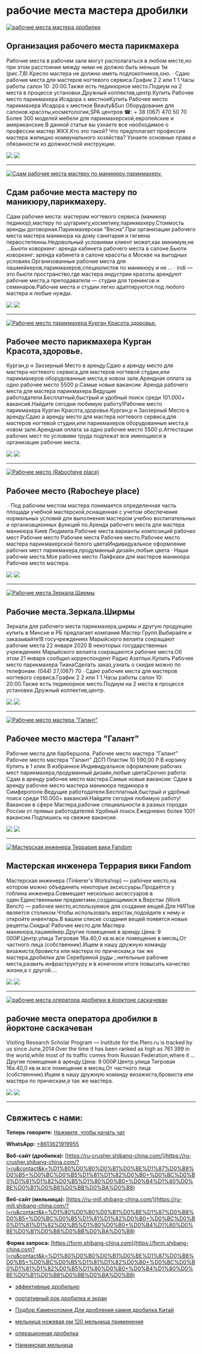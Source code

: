 # рабочие места мастера дробилки

<a href="https://swt.shibang-china.com/?l=ru&img&k=%D1%80%D0%B0%D0%B1%D0%BE%D1%87%D0%B8%D0%B5+%D0%BC%D0%B5%D1%81%D1%82%D0%B0+%D0%BC%D0%B0%D1%81%D1%82%D0%B5%D1%80%D0%B0+%D0%B4%D1%80%D0%BE%D0%B1%D0%B8%D0%BB%D0%BA%D0%B8" target="_blank">![рабочие места мастера дробилки](http://static.shibang-china.com/all-800x300/1245.jpg)</a>

## Организация рабочего места парикмахера
Рабочие места в рабочем зале могут располагаться в любом месте,но при этом расстояние между ними не должно быть меньше 1м (рис.7,8).Кресло мастера не должно иметь подлокотников,оно.&nbsp;&#0183;&#32;Сдаю рабочие места для мастеров ногтевого сервиса.График 2 2 или 1 1.Часы работы салон 10: 20:00.Также есть педикюрное место.Подиум на 2 места в процессе установки.Дружный коллектив,центр.Купить Рабочее место парикмахера Исадора х местноеКупить Рабочее место парикмахера Исадора х местное Beauty&amp;Sun Оборудование для салонов красоты,косметологии,SPA центров ☎: + 38 (067) 470 50 70 Более 300 моделей мебели для парикмахерской,европейские и американские.В данной статье вы узнаете все необходимое о профессии мастер ЖКХ.Кто это такой? Что предполагает профессия мастера жилищно коммунального хозяйства? Узнаете основные права и обязанности из должностной инструкции.


<a href="https://whatsapp.shibangsoft.com/WhatsApp.php" target="_blank" title="WhatsApp">![](http://static.shibang-china.com/icon/whatsapp.png)</a> <a href="https://swt.shibang-china.com/?l=ru&icon&k=%D1%80%D0%B0%D0%B1%D0%BE%D1%87%D0%B8%D0%B5+%D0%BC%D0%B5%D1%81%D1%82%D0%B0+%D0%BC%D0%B0%D1%81%D1%82%D0%B5%D1%80%D0%B0+%D0%B4%D1%80%D0%BE%D0%B1%D0%B8%D0%BB%D0%BA%D0%B8" target="_blank">![](http://static.shibang-china.com/icon/chat-ru.png)</a>

---

<a href="https://swt.shibang-china.com/?l=ru&img&k=%D1%80%D0%B0%D0%B1%D0%BE%D1%87%D0%B8%D0%B5+%D0%BC%D0%B5%D1%81%D1%82%D0%B0+%D0%BC%D0%B0%D1%81%D1%82%D0%B5%D1%80%D0%B0+%D0%B4%D1%80%D0%BE%D0%B1%D0%B8%D0%BB%D0%BA%D0%B8" target="_blank">![Сдам рабочие места мастеру по маникюру,парикмахеру.](http://static.shibang-china.com/all-800x300/1063.jpg)</a>

## Сдам рабочие места мастеру по маникюру,парикмахеру.
Сдам рабочие места: мастерам ногтевого сервиса (маникюр педикюр),мастеру по шугарингу,косметику,парикмахеру.Стоимость аренды договорная.Парикмахерская &quot;Весна&quot;.При организации рабочего места мастера маникюра на дому санитария и гигиена первостепенны.Недовольный условиями клиент может,как минимум,не …Бьюти коворкинг: аренда кабинета рабочего места в салоне.Бьюти коворкинг: аренда кабинета в салоне красоты в Москве на выгодных условиях.Организованные рабочие места для лашмейкеров,парикмахеров,специалистов по маникюру и не …&nbsp;&#0183;&#32;indi — это бьюти пространство,где мастера индустрии красоты арендуют рабочие места,а преподаватели — студии для тренингов и семинаров.Рабочие места и студии легко адаптируются под любого мастера и любые нужды.


<a href="https://whatsapp.shibangsoft.com/WhatsApp.php" target="_blank" title="WhatsApp">![](http://static.shibang-china.com/icon/whatsapp.png)</a> <a href="https://swt.shibang-china.com/?l=ru&icon&k=%D1%80%D0%B0%D0%B1%D0%BE%D1%87%D0%B8%D0%B5+%D0%BC%D0%B5%D1%81%D1%82%D0%B0+%D0%BC%D0%B0%D1%81%D1%82%D0%B5%D1%80%D0%B0+%D0%B4%D1%80%D0%BE%D0%B1%D0%B8%D0%BB%D0%BA%D0%B8" target="_blank">![](http://static.shibang-china.com/icon/chat-ru.png)</a>

---

<a href="https://swt.shibang-china.com/?l=ru&img&k=%D1%80%D0%B0%D0%B1%D0%BE%D1%87%D0%B8%D0%B5+%D0%BC%D0%B5%D1%81%D1%82%D0%B0+%D0%BC%D0%B0%D1%81%D1%82%D0%B5%D1%80%D0%B0+%D0%B4%D1%80%D0%BE%D0%B1%D0%B8%D0%BB%D0%BA%D0%B8" target="_blank">![Рабочее место парикмахера Курган Красота,здоровье.](http://static.shibang-china.com/all-800x300/817.jpg)</a>

## Рабочее место парикмахера Курган Красота,здоровье.
Курган,р н Заозерный Место в аренду.Сдаю а аренду место для мастера ногтевого сервиса,для мастеров ногтевой студии,или парикмахеров оборудованные места,в новом зале.Арендная оплата за одно рабочее место 5500 р.Самые новые вакансии: Аренда рабочего места для мастера парикмахера.Ведущие работодатели.Бесплатный,быстрый и удобный поиск среди 101.000+ вакансий.Найдите сегодня любимую работу!Рабочее место парикмахера Курган Красота,здоровье.Курган,р н Заозерный Место в аренду.Сдаю а аренду место для мастера ногтевого сервиса,для мастеров ногтевой студии,или парикмахеров оборудованные места,в новом зале.Арендная оплата за одно рабочее место 5500 р.Аттестации рабочих мест по условиям труда подлежат все имеющиеся в организации рабочие места.


<a href="https://whatsapp.shibangsoft.com/WhatsApp.php" target="_blank" title="WhatsApp">![](http://static.shibang-china.com/icon/whatsapp.png)</a> <a href="https://swt.shibang-china.com/?l=ru&icon&k=%D1%80%D0%B0%D0%B1%D0%BE%D1%87%D0%B8%D0%B5+%D0%BC%D0%B5%D1%81%D1%82%D0%B0+%D0%BC%D0%B0%D1%81%D1%82%D0%B5%D1%80%D0%B0+%D0%B4%D1%80%D0%BE%D0%B1%D0%B8%D0%BB%D0%BA%D0%B8" target="_blank">![](http://static.shibang-china.com/icon/chat-ru.png)</a>

---

<a href="https://swt.shibang-china.com/?l=ru&img&k=%D1%80%D0%B0%D0%B1%D0%BE%D1%87%D0%B8%D0%B5+%D0%BC%D0%B5%D1%81%D1%82%D0%B0+%D0%BC%D0%B0%D1%81%D1%82%D0%B5%D1%80%D0%B0+%D0%B4%D1%80%D0%BE%D0%B1%D0%B8%D0%BB%D0%BA%D0%B8" target="_blank">![Рабочее место (Rabocheye place)](http://static.shibang-china.com/all-800x300/10.jpg)</a>

## Рабочее место (Rabocheye place)
&nbsp;&#0183;&#32;Под рабочим местом мастера понимается определенная часть площади учебной мастерской,оснащенная с учетом обеспечения нормальных условий для выполнения мастером учебно воспитательных и организационных функций по.Аренда рабочего места для мастера маникюра Киев Людмила.Рабочие места варианты композиций рабочих мест Рабочие место Рабочее места Рабочее место.Рабочее место мастера парикмахерской белого цветаИндивидуальное оформление рабочих мест парикмахера,продуманный дизайн,любые цвета&nbsp;&#0183;&#32;Наши рабочие места.Мое рабочее место Лайфхаки для мастеров маникюра Рабочее место мастера.


<a href="https://whatsapp.shibangsoft.com/WhatsApp.php" target="_blank" title="WhatsApp">![](http://static.shibang-china.com/icon/whatsapp.png)</a> <a href="https://swt.shibang-china.com/?l=ru&icon&k=%D1%80%D0%B0%D0%B1%D0%BE%D1%87%D0%B8%D0%B5+%D0%BC%D0%B5%D1%81%D1%82%D0%B0+%D0%BC%D0%B0%D1%81%D1%82%D0%B5%D1%80%D0%B0+%D0%B4%D1%80%D0%BE%D0%B1%D0%B8%D0%BB%D0%BA%D0%B8" target="_blank">![](http://static.shibang-china.com/icon/chat-ru.png)</a>

---

<a href="https://swt.shibang-china.com/?l=ru&img&k=%D1%80%D0%B0%D0%B1%D0%BE%D1%87%D0%B8%D0%B5+%D0%BC%D0%B5%D1%81%D1%82%D0%B0+%D0%BC%D0%B0%D1%81%D1%82%D0%B5%D1%80%D0%B0+%D0%B4%D1%80%D0%BE%D0%B1%D0%B8%D0%BB%D0%BA%D0%B8" target="_blank">![Рабочие места.Зеркала.Ширмы](http://static.shibang-china.com/all-800x300/261.jpg)</a>

## Рабочие места.Зеркала.Ширмы
Зеркала для рабочего места парикмахера,ширмы и другую продукцию купить в Минске и РБ предлагает компания Мастер Групп.Выбирайте и заказывайте!В госучреждениях Марыйского велаята сокращают рабочие места 22 января 2020 В некоторых государственных учреждениях Марыйского велаята сокращаются рабочие места.Об этом 21 января сообщил корреспондент Радио Азатлык.Купить Рабочее место парикмахера ТианаСделать заказ,узнать о скидке можно по телефонам: (044) 27,(067) 70&nbsp;&#0183;&#32;Сдаю рабочие места для мастеров ногтевого сервиса.График 2 2 или 1 1.Часы работы салон 10: 20:00.Также есть педикюрное место.Подиум на 2 места в процессе установки.Дружный коллектив,центр.


<a href="https://whatsapp.shibangsoft.com/WhatsApp.php" target="_blank" title="WhatsApp">![](http://static.shibang-china.com/icon/whatsapp.png)</a> <a href="https://swt.shibang-china.com/?l=ru&icon&k=%D1%80%D0%B0%D0%B1%D0%BE%D1%87%D0%B8%D0%B5+%D0%BC%D0%B5%D1%81%D1%82%D0%B0+%D0%BC%D0%B0%D1%81%D1%82%D0%B5%D1%80%D0%B0+%D0%B4%D1%80%D0%BE%D0%B1%D0%B8%D0%BB%D0%BA%D0%B8" target="_blank">![](http://static.shibang-china.com/icon/chat-ru.png)</a>

---

<a href="https://swt.shibang-china.com/?l=ru&img&k=%D1%80%D0%B0%D0%B1%D0%BE%D1%87%D0%B8%D0%B5+%D0%BC%D0%B5%D1%81%D1%82%D0%B0+%D0%BC%D0%B0%D1%81%D1%82%D0%B5%D1%80%D0%B0+%D0%B4%D1%80%D0%BE%D0%B1%D0%B8%D0%BB%D0%BA%D0%B8" target="_blank">![Рабочее место мастера &quot;Галант&quot;](http://static.shibang-china.com/all-800x300/777.jpg)</a>

## Рабочее место мастера &quot;Галант&quot;
Рабочие места для барбершопа. Рабочее место мастера &quot;Галант&quot; Рабочее место мастера &quot;Галант&quot; ДСП Пластик 10 590,00 Р.В корзину Купить в 1 клик В избранное.Индивидуальное оформление рабочих мест парикмахера,продуманный дизайн,любые цветаСрочно работа: Сдам в аренду рабочее место мастера.Самые новые вакансии: Сдам в аренду рабочее место мастера маникюра педикюра в Симферополе.Ведущие работодатели.Бесплатный,быстрый и удобный поиск среди 110.000+ вакансий.Найдите сегодня любимую работу!Вакансии в сфере Мастера,рабочие специальности в разных городах России от прямых работодателей.Удобный поиск.Ежедневно более 1001 вакансии.Подпишись на свежие вакансии.


<a href="https://whatsapp.shibangsoft.com/WhatsApp.php" target="_blank" title="WhatsApp">![](http://static.shibang-china.com/icon/whatsapp.png)</a> <a href="https://swt.shibang-china.com/?l=ru&icon&k=%D1%80%D0%B0%D0%B1%D0%BE%D1%87%D0%B8%D0%B5+%D0%BC%D0%B5%D1%81%D1%82%D0%B0+%D0%BC%D0%B0%D1%81%D1%82%D0%B5%D1%80%D0%B0+%D0%B4%D1%80%D0%BE%D0%B1%D0%B8%D0%BB%D0%BA%D0%B8" target="_blank">![](http://static.shibang-china.com/icon/chat-ru.png)</a>

---

<a href="https://swt.shibang-china.com/?l=ru&img&k=%D1%80%D0%B0%D0%B1%D0%BE%D1%87%D0%B8%D0%B5+%D0%BC%D0%B5%D1%81%D1%82%D0%B0+%D0%BC%D0%B0%D1%81%D1%82%D0%B5%D1%80%D0%B0+%D0%B4%D1%80%D0%BE%D0%B1%D0%B8%D0%BB%D0%BA%D0%B8" target="_blank">![Мастерская инженера Террария вики Fandom](http://static.shibang-china.com/all-800x300/1400.jpg)</a>

## Мастерская инженера Террария вики Fandom
Мастерская инженера (Tinkerer's Workshop) — рабочее место,на котором можно объединять некоторые аксессуары.Продаётся у гоблина инженера.Совмещает несколько аксессуаров в один.Единственными предметами,создающимися в.Верстак (Work Bench) — рабочее место,используемое для создания вещей.Для НИПов является столиком.Чтобы использовать верстак,подойдите к нему и откройте инвентарь.В вашем списке создания вещей появятся новые рецепты.Скидка! Рабочее место для Мастера маникюра,лашмейкер.Другие помещения в аренду.Цена: 9 000₽.Центр.улица Тигровая 16а.40,0 кв.м.все помещение в месяц.От частного лица (собственник).Ищем в нашу дружную команду визажиста,бровиста или мастера по прическам,а так же мастера.дробилки для Серебряной руды ;.нительные рабочие места,развить инфраструктуру и в конечном итоге повысить качество жизни,а с другой.…


<a href="https://whatsapp.shibangsoft.com/WhatsApp.php" target="_blank" title="WhatsApp">![](http://static.shibang-china.com/icon/whatsapp.png)</a> <a href="https://swt.shibang-china.com/?l=ru&icon&k=%D1%80%D0%B0%D0%B1%D0%BE%D1%87%D0%B8%D0%B5+%D0%BC%D0%B5%D1%81%D1%82%D0%B0+%D0%BC%D0%B0%D1%81%D1%82%D0%B5%D1%80%D0%B0+%D0%B4%D1%80%D0%BE%D0%B1%D0%B8%D0%BB%D0%BA%D0%B8" target="_blank">![](http://static.shibang-china.com/icon/chat-ru.png)</a>

---

<a href="https://swt.shibang-china.com/?l=ru&img&k=%D1%80%D0%B0%D0%B1%D0%BE%D1%87%D0%B8%D0%B5+%D0%BC%D0%B5%D1%81%D1%82%D0%B0+%D0%BC%D0%B0%D1%81%D1%82%D0%B5%D1%80%D0%B0+%D0%B4%D1%80%D0%BE%D0%B1%D0%B8%D0%BB%D0%BA%D0%B8" target="_blank">![рабочие места оператора дробилки в йорктоне саскачеван](http://static.shibang-china.com/all-800x300/1196.jpg)</a>

## рабочие места оператора дробилки в йорктоне саскачеван
Visiting Research Scholar Program — Institute for the.Plero.ru is tracked by us since June,2014.Over the time it has been ranked as high as 761 399 in the world,while most of its traffic comes from Russian Federation,where it …Другие помещения в аренду.Цена: 9 000₽.Центр.улица Тигровая 16а.40,0 кв.м.все помещение в месяц.От частного лица (собственник).Ищем в нашу дружную команду визажиста,бровиста или мастера по прическам,а так же мастера.

<a href="https://whatsapp.shibangsoft.com/WhatsApp.php" target="_blank" title="WhatsApp">![](http://static.shibang-china.com/icon/whatsapp.png)</a> <a href="https://swt.shibang-china.com/?l=ru&icon&k=%D1%80%D0%B0%D0%B1%D0%BE%D1%87%D0%B8%D0%B5+%D0%BC%D0%B5%D1%81%D1%82%D0%B0+%D0%BC%D0%B0%D1%81%D1%82%D0%B5%D1%80%D0%B0+%D0%B4%D1%80%D0%BE%D0%B1%D0%B8%D0%BB%D0%BA%D0%B8" target="_blank">![](http://static.shibang-china.com/icon/chat-ru.png)</a>

---
## Свяжитесь с нами:

**Теперь говорите:** [Нажмите, чтобы начать чат](https://swt.shibang-china.com?l=ru&contact&k=%D1%80%D0%B0%D0%B1%D0%BE%D1%87%D0%B8%D0%B5+%D0%BC%D0%B5%D1%81%D1%82%D0%B0+%D0%BC%D0%B0%D1%81%D1%82%D0%B5%D1%80%D0%B0+%D0%B4%D1%80%D0%BE%D0%B1%D0%B8%D0%BB%D0%BA%D0%B8)

**WhatsApp:**  [+8613621919955](https://whatsapp.shibangsoft.com/WhatsApp.php)

**Веб-сайт (дробилка):** [https://ru-crusher.shibang-china.com/](https://ru-crusher.shibang-china.com/?l=ru&contact&k=%D1%80%D0%B0%D0%B1%D0%BE%D1%87%D0%B8%D0%B5+%D0%BC%D0%B5%D1%81%D1%82%D0%B0+%D0%BC%D0%B0%D1%81%D1%82%D0%B5%D1%80%D0%B0+%D0%B4%D1%80%D0%BE%D0%B1%D0%B8%D0%BB%D0%BA%D0%B8)

**Веб-сайт (мельница):** [https://ru-mill.shibang-china.com/](https://ru-mill.shibang-china.com/?l=ru&contact&k=%D1%80%D0%B0%D0%B1%D0%BE%D1%87%D0%B8%D0%B5+%D0%BC%D0%B5%D1%81%D1%82%D0%B0+%D0%BC%D0%B0%D1%81%D1%82%D0%B5%D1%80%D0%B0+%D0%B4%D1%80%D0%BE%D0%B1%D0%B8%D0%BB%D0%BA%D0%B8)

**Форма запроса:** [https://form.shibang-china.com](https://form.shibang-china.com?l=ru&contact&k=%D1%80%D0%B0%D0%B1%D0%BE%D1%87%D0%B8%D0%B5+%D0%BC%D0%B5%D1%81%D1%82%D0%B0+%D0%BC%D0%B0%D1%81%D1%82%D0%B5%D1%80%D0%B0+%D0%B4%D1%80%D0%BE%D0%B1%D0%B8%D0%BB%D0%BA%D0%B8)

* [эффективные дробильно](../119/%D1%8D%D1%84%D1%84%D0%B5%D0%BA%D1%82%D0%B8%D0%B2%D0%BD%D1%8B%D0%B5%20%D0%B4%D1%80%D0%BE%D0%B1%D0%B8%D0%BB%D1%8C%D0%BD%D0%BE.md)

* [портативный рок дробилка и экран](../112/%D0%BF%D0%BE%D1%80%D1%82%D0%B0%D1%82%D0%B8%D0%B2%D0%BD%D1%8B%D0%B9%20%D1%80%D0%BE%D0%BA%20%D0%B4%D1%80%D0%BE%D0%B1%D0%B8%D0%BB%D0%BA%D0%B0%20%D0%B8%20%D1%8D%D0%BA%D1%80%D0%B0%D0%BD.md)

* [Подбор Каменоломня Для дробления камня дробилка Китай](../110/%D0%9F%D0%BE%D0%B4%D0%B1%D0%BE%D1%80%20%D0%9A%D0%B0%D0%BC%D0%B5%D0%BD%D0%BE%D0%BB%D0%BE%D0%BC%D0%BD%D1%8F%20%D0%94%D0%BB%D1%8F%20%D0%B4%D1%80%D0%BE%D0%B1%D0%BB%D0%B5%D0%BD%D0%B8%D1%8F%20%D0%BA%D0%B0%D0%BC%D0%BD%D1%8F%20%D0%B4%D1%80%D0%BE%D0%B1%D0%B8%D0%BB%D0%BA%D0%B0%20%D0%9A%D0%B8%D1%82%D0%B0%D0%B9.md)

* [мельница ножевая рм 120 мельница применения](../115/%D0%BC%D0%B5%D0%BB%D1%8C%D0%BD%D0%B8%D1%86%D0%B0%20%D0%BD%D0%BE%D0%B6%D0%B5%D0%B2%D0%B0%D1%8F%20%D1%80%D0%BC%20120%20%D0%BC%D0%B5%D0%BB%D1%8C%D0%BD%D0%B8%D1%86%D0%B0%20%D0%BF%D1%80%D0%B8%D0%BC%D0%B5%D0%BD%D0%B5%D0%BD%D0%B8%D1%8F.md)

* [операционная дробилка](../119/%D0%BE%D0%BF%D0%B5%D1%80%D0%B0%D1%86%D0%B8%D0%BE%D0%BD%D0%BD%D0%B0%D1%8F%20%D0%B4%D1%80%D0%BE%D0%B1%D0%B8%D0%BB%D0%BA%D0%B0.md)

* [Нанкинская мельница](../117/%D0%9D%D0%B0%D0%BD%D0%BA%D0%B8%D0%BD%D1%81%D0%BA%D0%B0%D1%8F%20%D0%BC%D0%B5%D0%BB%D1%8C%D0%BD%D0%B8%D1%86%D0%B0.md)